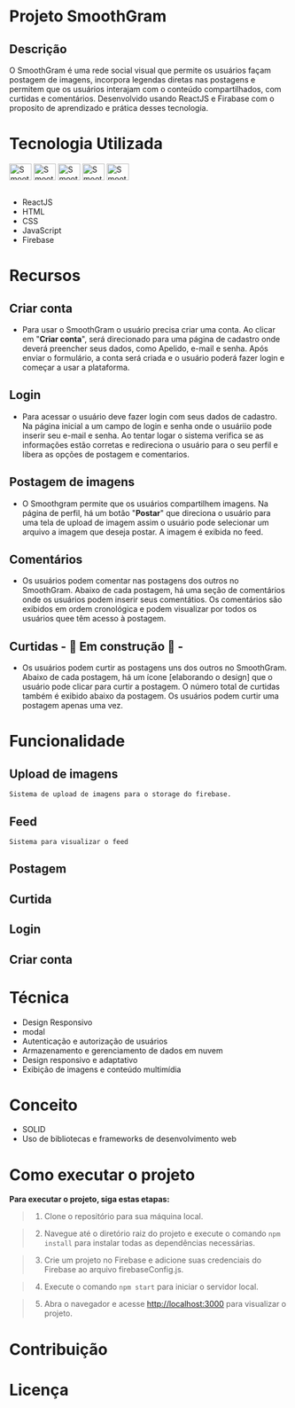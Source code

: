 # Projeto SmoothGram
## Descrição
O SmoothGram é uma rede social visual que permite os usuários façam postagem de imagens, incorpora legendas diretas nas postagens e permitem que os usuários interajam com o conteúdo compartilhados, com curtidas e comentários. Desenvolvido usando ReactJS e Firabase com o proposito de aprendizado e prática desses tecnologia.   

# Tecnologia Utilizada
<div style="display: inline_block">
    <img 
        align="center" 
        alt="Smooth-React" 
        height="30" 
        width="40" 
        src="https://cdn.jsdelivr.net/gh/devicons/devicon/icons/react/react-original.svg"
    >
    <img 
        align="center" 
        alt="Smooth-HTML" 
        height="30" 
        width="40" 
        src="https://cdn.jsdelivr.net/gh/devicons/devicon/icons/html5/html5-original.svg"
    >
    <img 
        align="center"
        alt="Smooth-CSS" 
        height="30" 
        width="40" 
        src="https://cdn.jsdelivr.net/gh/devicons/devicon/icons/css3/css3-original.svg"
    >
    <img 
        align="center" 
        alt="Smooth-Js" 
        height="30" 
        width="40" 
        src="https://cdn.jsdelivr.net/gh/devicons/devicon/icons/javascript/javascript-original.svg"
    >
    <img 
        align="center" 
        alt="Smooth-Firebase" 
        height="30" 
        width="40" 
        src="https://cdn.jsdelivr.net/gh/devicons/devicon/icons/firebase/firebase-plain.svg"
    >
</div><br>

- ReactJS 
- HTML
- CSS
- JavaScript
- Firebase

# Recursos

 ## Criar conta
 - Para usar o SmoothGram o usuário precisa criar uma conta. Ao clicar em "__Criar conta__", será direcionado para uma página de cadastro onde deverá preencher seus dados, como Apelido, e-mail e senha. Após enviar o formulário, a conta será criada e o usuário poderá fazer login e começar a usar a plataforma.

 ## Login
 - Para acessar o usuário deve fazer login com seus dados de cadastro. Na página inicial a um campo de login e senha onde o usuáriio pode inserir seu e-mail e senha. Ao tentar logar o sistema verifica se as informações estão corretas e redireciona o usuário para o seu perfil e libera as opções de postagem e comentarios.

 ##  Postagem de imagens
 - O Smoothgram permite que os usuários compartilhem imagens. Na página de perfil, há um botão "__Postar__" que direciona o usuário para uma tela de upload de imagem assim o usuário pode selecionar um arquivo a imagem que deseja postar. A imagem é exibida no feed.

 ## Comentários
 - Os usuários podem comentar nas postagens dos outros no SmoothGram. Abaixo de cada postagem, há uma seção de comentários onde os usuários podem inserir seus comentátios. Os comentários são exibidos em ordem cronológica e podem visualizar por todos os usuários quee têm acesso à postagem.

 ## Curtidas  - 🚧 Em construção 🚧 -
 - Os usuários podem curtir as postagens uns dos outros no SmoothGram. Abaixo de cada postagem, há um ícone [elaborando o design] que o usuário pode clicar para curtir a postagem. O número total de curtidas também é exibido abaixo da postagem. Os usuários podem curtir uma postagem apenas uma vez.

# Funcionalidade

## Upload de imagens
    Sistema de upload de imagens para o storage do firebase.

## Feed
    Sistema para visualizar o feed

## Postagem

## Curtida

## Login

## Criar conta


# Técnica
- Design Responsivo
- modal
- Autenticação e autorização de usuários
- Armazenamento e gerenciamento de dados em nuvem
- Design responsivo e adaptativo
- Exibição de imagens e conteúdo multimídia

# Conceito
- SOLID
- Uso de bibliotecas e frameworks de desenvolvimento web

# Como executar o projeto

__Para executar o projeto, siga estas etapas:__

> 1. Clone o repositório para sua máquina local.

> 2. Navegue até o diretório raiz do projeto e execute o comando `npm install` para instalar todas as dependências necessárias.

> 3. Crie um projeto no Firebase e adicione suas credenciais do Firebase ao arquivo firebaseConfig.js.

> 4. Execute o comando `npm start` para iniciar o servidor local.

> 5. Abra o navegador e acesse [http://localhost:3000](http://localhost:3000) para visualizar o projeto.


# Contribuição
# Licença